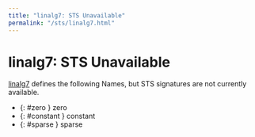 ```yaml
---
title: "linalg7: STS Unavailable"
permalink: "/sts/linalg7.html"
---
```


# linalg7: STS Unavailable


[linalg7](/cd/linalg7)
defines the following Names, but STS signatures are not currently available.


 *  {: #zero } zero
 *  {: #constant } constant
 *  {: #sparse } sparse